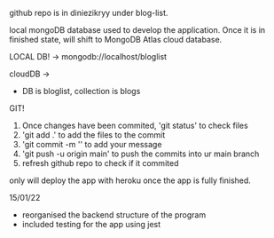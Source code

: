 github repo is in diniezikryy under blog-list.

local mongoDB database used to develop the application. Once it is in finished state, will shift to MongoDB Atlas cloud database.

LOCAL DB! -> mongodb://localhost/bloglist

cloudDB ->

- DB is bloglist, collection is blogs

GIT!

1. Once changes have been commited, 'git status' to check files
2. 'git add .' to add the files to the commit
3. 'git commit -m '<enter message>' to add your message
4. 'git push -u origin main' to push the commits into ur main branch
5. refresh github repo to check if it commited

only will deploy the app with heroku once the app is fully finished.

15/01/22

- reorganised the backend structure of the program
- included testing for the app using jest
